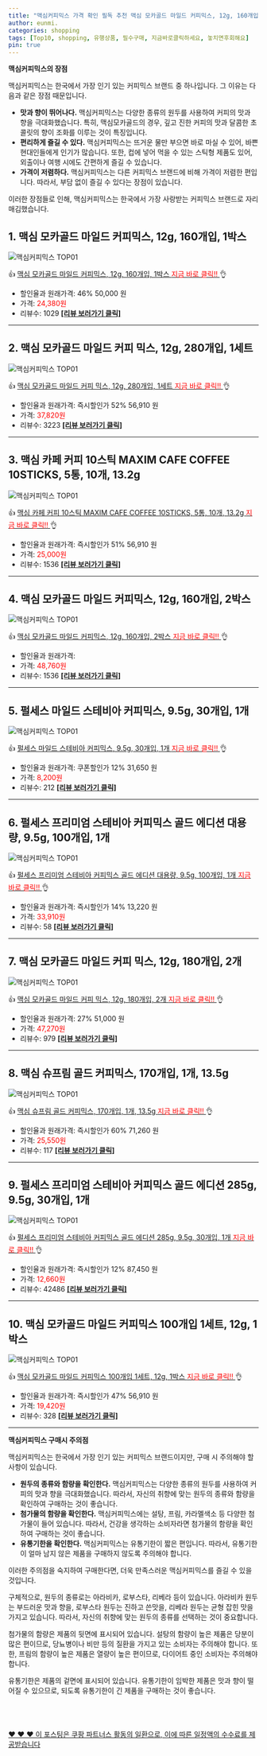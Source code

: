 ```yaml
---
title: "맥심커피믹스 가격 확인 필독 추천 맥심 모카골드 마일드 커피믹스, 12g, 160개입, 1박스 비교 장점 구매가이드"
author: eunmi.
categories: shopping
tags: [Top10, shopping, 유행상품, 필수구매, 지금바로클릭하세요, 놓치면후회해요]
pin: true
---
```

**맥심커피믹스의 장점**

맥심커피믹스는 한국에서 가장 인기 있는 커피믹스 브랜드 중 하나입니다. 그 이유는 다음과 같은 장점 때문입니다.

* **맛과 향이 뛰어나다.** 맥심커피믹스는 다양한 종류의 원두를 사용하여 커피의 맛과 향을 극대화했습니다. 특히, 맥심모카골드의 경우, 깊고 진한 커피의 맛과 달콤한 초콜릿의 향이 조화를 이루는 것이 특징입니다.
* **편리하게 즐길 수 있다.** 맥심커피믹스는 뜨거운 물만 부으면 바로 마실 수 있어, 바쁜 현대인들에게 인기가 많습니다. 또한, 컵에 넣어 먹을 수 있는 스틱형 제품도 있어, 외출이나 여행 시에도 간편하게 즐길 수 있습니다.
* **가격이 저렴하다.** 맥심커피믹스는 다른 커피믹스 브랜드에 비해 가격이 저렴한 편입니다. 따라서, 부담 없이 즐길 수 있다는 장점이 있습니다.

이러한 장점들로 인해, 맥심커피믹스는 한국에서 가장 사랑받는 커피믹스 브랜드로 자리매김했습니다.

   

## 1. 맥심 모카골드 마일드 커피믹스, 12g, 160개입, 1박스

![맥심커피믹스 TOP01](https://thumbnail6.coupangcdn.com/thumbnails/remote/230x230ex/image/retail/images/4282376875770945-55003122-84cd-4bb6-860f-25e4f7e5eece.jpg)


👍 [맥심 모카골드 마일드 커피믹스, 12g, 160개입, 1박스 <font color=red> 지금 바로 클릭!! </font> ](https://link.coupang.com/re/AFFSDP?lptag=AF3617701&subid=GithubCoopas&pageKey=7525033092&traceid=V0-153&itemId=17657253101&vendorItemId=71030128009) 👌 


- 할인율과 원래가격: 46%  50,000   원
- 가격: <span style='color:red'>24,380원</span>
- 리뷰수: 1029  [**[리뷰 보러가기 클릭]**](https://link.coupang.com/re/AFFSDP?lptag=AF3617701&subid=GithubCoopas&pageKey=7525033092&traceid=V0-153&itemId=17657253101&vendorItemId=71030128009)

---


   

## 2. 맥심 모카골드 마일드 커피 믹스, 12g, 280개입, 1세트

![맥심커피믹스 TOP01](https://thumbnail8.coupangcdn.com/thumbnails/remote/230x230ex/image/vendor_inventory/6d53/1a1779e4556b8b8de10d2b3fed51b5fc797bd2d7bd0431ecbd4b2c507e18.jpeg)


👍 [맥심 모카골드 마일드 커피 믹스, 12g, 280개입, 1세트 <font color=red> 지금 바로 클릭!! </font> ](https://link.coupang.com/re/AFFSDP?lptag=AF3617701&subid=GithubCoopas&pageKey=7525033092&traceid=V0-153&itemId=19257248420&vendorItemId=87029109371) 👌 


- 할인율과 원래가격: 즉시할인가 52%  56,910   원
- 가격: <span style='color:red'>37,820원</span>
- 리뷰수: 3223  [**[리뷰 보러가기 클릭]**](https://link.coupang.com/re/AFFSDP?lptag=AF3617701&subid=GithubCoopas&pageKey=7525033092&traceid=V0-153&itemId=19257248420&vendorItemId=87029109371)

---


   

## 3. 맥심 카페 커피 10스틱 MAXIM CAFE COFFEE 10STICKS, 5통, 10개, 13.2g

![맥심커피믹스 TOP01](https://thumbnail9.coupangcdn.com/thumbnails/remote/230x230ex/image/vendor_inventory/6791/9656f9da9349b96c030e568e59a7fb7b2b79f42d0ea6aa17e1ffa679c1ef.JPG)


👍 [맥심 카페 커피 10스틱 MAXIM CAFE COFFEE 10STICKS, 5통, 10개, 13.2g <font color=red> 지금 바로 클릭!! </font> ](https://link.coupang.com/re/AFFSDP?lptag=AF3617701&subid=GithubCoopas&pageKey=7677931065&traceid=V0-153&itemId=20499925562&vendorItemId=87578152090) 👌 


- 할인율과 원래가격: 즉시할인가 51%  56,910   원
- 가격: <span style='color:red'>25,000원</span>
- 리뷰수: 1536  [**[리뷰 보러가기 클릭]**](https://link.coupang.com/re/AFFSDP?lptag=AF3617701&subid=GithubCoopas&pageKey=7677931065&traceid=V0-153&itemId=20499925562&vendorItemId=87578152090)

---


   

## 4. 맥심 모카골드 마일드 커피믹스, 12g, 160개입, 2박스

![맥심커피믹스 TOP01](https://thumbnail10.coupangcdn.com/thumbnails/remote/230x230ex/image/retail/images/631250883165396-16465121-4eec-4ffc-b626-d6f444fc7600.jpg)


👍 [맥심 모카골드 마일드 커피믹스, 12g, 160개입, 2박스 <font color=red> 지금 바로 클릭!! </font> ](https://link.coupang.com/re/AFFSDP?lptag=AF3617701&subid=GithubCoopas&pageKey=7525033092&traceid=V0-153&itemId=29650653&vendorItemId=85072690879) 👌 


- 할인율과 원래가격: 
- 가격: <span style='color:red'>48,760원</span>
- 리뷰수: 1536  [**[리뷰 보러가기 클릭]**](https://link.coupang.com/re/AFFSDP?lptag=AF3617701&subid=GithubCoopas&pageKey=7525033092&traceid=V0-153&itemId=29650653&vendorItemId=85072690879)

---


   

## 5. 펄세스 마일드 스테비아 커피믹스, 9.5g, 30개입, 1개

![맥심커피믹스 TOP01](https://thumbnail8.coupangcdn.com/thumbnails/remote/230x230ex/image/retail/images/6003808592557760-67ce0bdb-3c1c-4daf-805b-082b28d14942.jpg)


👍 [펄세스 마일드 스테비아 커피믹스, 9.5g, 30개입, 1개 <font color=red> 지금 바로 클릭!! </font> ](https://link.coupang.com/re/AFFSDP?lptag=AF3617701&subid=GithubCoopas&pageKey=7388704618&traceid=V0-153&itemId=17145902342&vendorItemId=84318664040) 👌 


- 할인율과 원래가격: 쿠폰할인가 12%  31,650   원
- 가격: <span style='color:red'>8,200원</span>
- 리뷰수: 212  [**[리뷰 보러가기 클릭]**](https://link.coupang.com/re/AFFSDP?lptag=AF3617701&subid=GithubCoopas&pageKey=7388704618&traceid=V0-153&itemId=17145902342&vendorItemId=84318664040)

---


   

## 6. 펄세스 프리미엄 스테비아 커피믹스 골드 에디션 대용량, 9.5g, 100개입, 1개

![맥심커피믹스 TOP01](https://thumbnail9.coupangcdn.com/thumbnails/remote/230x230ex/image/retail/images/2022/12/09/14/1/672307f6-2cae-4dc9-a990-572592d83574.jpg)


👍 [펄세스 프리미엄 스테비아 커피믹스 골드 에디션 대용량, 9.5g, 100개입, 1개 <font color=red> 지금 바로 클릭!! </font> ](https://link.coupang.com/re/AFFSDP?lptag=AF3617701&subid=GithubCoopas&pageKey=6988412931&traceid=V0-153&itemId=17057231391&vendorItemId=84231651289) 👌 


- 할인율과 원래가격: 즉시할인가 14%  13,220   원
- 가격: <span style='color:red'>33,910원</span>
- 리뷰수: 58  [**[리뷰 보러가기 클릭]**](https://link.coupang.com/re/AFFSDP?lptag=AF3617701&subid=GithubCoopas&pageKey=6988412931&traceid=V0-153&itemId=17057231391&vendorItemId=84231651289)

---


   

## 7. 맥심 모카골드 마일드 커피 믹스, 12g, 180개입, 2개

![맥심커피믹스 TOP01](https://thumbnail8.coupangcdn.com/thumbnails/remote/230x230ex/image/vendor_inventory/48a0/7b4dd47524258bb9e8e8f3c10d1931645bb54db5405cb5bd4f4011e4f2a2.jpg)


👍 [맥심 모카골드 마일드 커피 믹스, 12g, 180개입, 2개 <font color=red> 지금 바로 클릭!! </font> ](https://link.coupang.com/re/AFFSDP?lptag=AF3617701&subid=GithubCoopas&pageKey=7525033092&traceid=V0-153&itemId=18016950044&vendorItemId=86578043621) 👌 


- 할인율과 원래가격: 27%  51,000   원
- 가격: <span style='color:red'>47,270원</span>
- 리뷰수: 979  [**[리뷰 보러가기 클릭]**](https://link.coupang.com/re/AFFSDP?lptag=AF3617701&subid=GithubCoopas&pageKey=7525033092&traceid=V0-153&itemId=18016950044&vendorItemId=86578043621)

---


   

## 8. 맥심 슈프림 골드 커피믹스, 170개입, 1개, 13.5g

![맥심커피믹스 TOP01](https://thumbnail9.coupangcdn.com/thumbnails/remote/230x230ex/image/retail/images/5003180127204255-945e1819-c653-4ed8-959f-3c267fca7072.jpg)


👍 [맥심 슈프림 골드 커피믹스, 170개입, 1개, 13.5g <font color=red> 지금 바로 클릭!! </font> ](https://link.coupang.com/re/AFFSDP?lptag=AF3617701&subid=GithubCoopas&pageKey=7677574702&traceid=V0-153&itemId=20498063521&vendorItemId=77663109963) 👌 


- 할인율과 원래가격: 즉시할인가 60%  71,260   원
- 가격: <span style='color:red'>25,550원</span>
- 리뷰수: 117  [**[리뷰 보러가기 클릭]**](https://link.coupang.com/re/AFFSDP?lptag=AF3617701&subid=GithubCoopas&pageKey=7677574702&traceid=V0-153&itemId=20498063521&vendorItemId=77663109963)

---


   

## 9. 펄세스 프리미엄 스테비아 커피믹스 골드 에디션 285g, 9.5g, 30개입, 1개

![맥심커피믹스 TOP01](https://thumbnail8.coupangcdn.com/thumbnails/remote/230x230ex/image/retail/images/2604711758410072-1c660085-f7ab-4a79-9f88-a6a87b197be6.jpg)


👍 [펄세스 프리미엄 스테비아 커피믹스 골드 에디션 285g, 9.5g, 30개입, 1개 <font color=red> 지금 바로 클릭!! </font> ](https://link.coupang.com/re/AFFSDP?lptag=AF3617701&subid=GithubCoopas&pageKey=6988412931&traceid=V0-153&itemId=17095718636&vendorItemId=84269572342) 👌 


- 할인율과 원래가격: 즉시할인가 12%  87,450   원
- 가격: <span style='color:red'>12,660원</span>
- 리뷰수: 42486  [**[리뷰 보러가기 클릭]**](https://link.coupang.com/re/AFFSDP?lptag=AF3617701&subid=GithubCoopas&pageKey=6988412931&traceid=V0-153&itemId=17095718636&vendorItemId=84269572342)

---


   

## 10. 맥심 모카골드 마일드 커피믹스 100개입 1세트, 12g, 1박스

![맥심커피믹스 TOP01](https://thumbnail10.coupangcdn.com/thumbnails/remote/230x230ex/image/vendor_inventory/f04d/0bd444881af0c821bb0e9330de3173960d3bb7815fbc57219aa16d9a27f0.jpg)


👍 [맥심 모카골드 마일드 커피믹스 100개입 1세트, 12g, 1박스 <font color=red> 지금 바로 클릭!! </font> ](https://link.coupang.com/re/AFFSDP?lptag=AF3617701&subid=GithubCoopas&pageKey=7709193026&traceid=V0-153&itemId=20660490823&vendorItemId=87752803692) 👌 


- 할인율과 원래가격: 즉시할인가 47%  56,910   원
- 가격: <span style='color:red'>19,420원</span>
- 리뷰수: 328  [**[리뷰 보러가기 클릭]**](https://link.coupang.com/re/AFFSDP?lptag=AF3617701&subid=GithubCoopas&pageKey=7709193026&traceid=V0-153&itemId=20660490823&vendorItemId=87752803692)

---
**맥심커피믹스 구매시 주의점**

맥심커피믹스는 한국에서 가장 인기 있는 커피믹스 브랜드이지만, 구매 시 주의해야 할 사항이 있습니다.

* **원두의 종류와 함량을 확인한다.** 맥심커피믹스는 다양한 종류의 원두를 사용하여 커피의 맛과 향을 극대화했습니다. 따라서, 자신의 취향에 맞는 원두의 종류와 함량을 확인하여 구매하는 것이 좋습니다.
* **첨가물의 함량을 확인한다.** 맥심커피믹스에는 설탕, 프림, 카라멜색소 등 다양한 첨가물이 들어 있습니다. 따라서, 건강을 생각하는 소비자라면 첨가물의 함량을 확인하여 구매하는 것이 좋습니다.
* **유통기한을 확인한다.** 맥심커피믹스는 유통기한이 짧은 편입니다. 따라서, 유통기한이 얼마 남지 않은 제품을 구매하지 않도록 주의해야 합니다.

이러한 주의점을 숙지하여 구매한다면, 더욱 만족스러운 맥심커피믹스를 즐길 수 있을 것입니다.

구체적으로, 원두의 종류로는 아라비카, 로부스타, 리베라 등이 있습니다. 아라비카 원두는 부드러운 맛과 향을, 로부스타 원두는 진하고 쓴맛을, 리베라 원두는 균형 잡힌 맛을 가지고 있습니다. 따라서, 자신의 취향에 맞는 원두의 종류를 선택하는 것이 중요합니다.

첨가물의 함량은 제품의 뒷면에 표시되어 있습니다. 설탕의 함량이 높은 제품은 당분이 많은 편이므로, 당뇨병이나 비만 등의 질환을 가지고 있는 소비자는 주의해야 합니다. 또한, 프림의 함량이 높은 제품은 열량이 높은 편이므로, 다이어트 중인 소비자는 주의해야 합니다.

유통기한은 제품의 겉면에 표시되어 있습니다. 유통기한이 임박한 제품은 맛과 향이 떨어질 수 있으므로, 되도록 유통기한이 긴 제품을 구매하는 것이 좋습니다.<br><br><br><br><br> [ ❤ ❤ ❤ 이 포스팅은 쿠팡 파트너스 활동의 일환으로, 이에 따른 일정액의 수수료를 제공받습니다](https://link.coupang.com/a/bcEFyh)